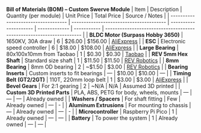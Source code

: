 **Bill of Materials (BOM) – Custom Swerve Module**
| Item                                | Description                             | Quantity (per module) | Unit Price    | Total Price | Source / Notes                                                       |
| ----------------------------------- | --------------------------------------- | --------------------- | ------------- | ----------- | -------------------------------------------------------------------- |
| **BLDC Motor (Surpass Hobby 3650)** | 1650KV, 30A draw                        | 6                     | \$26.00       | \$156.00     | [AliExpress](https://www.aliexpress.com/item/1005006812605920.html?) |
| **ESC**                             | Electronic speed controller             | 6                     | \$18.00       | \$108.00     | [AliExpress](https://www.aliexpress.com/item/1005008145047028.html?) |
| **Large Bearing**                   | 80x100x10mm from Taobao                 | 1                     | \$0.30        | \$0.30      | [Taobao](https://item.taobao.com/item.htm?id=943556619196)           |
| **REV 5mm Hex Shaft**               | Standard size shaft                     | 1                     | \$11.50       | \$11.50     | [REV Robotics](https://www.revrobotics.com/5mm-Hex-Shafts/)          |
| **8mm Bearing**                     | 8mm OD bearing                          | 2                     | \~\$1.50      | \$3.00      | [REV Robotics](https://www.revrobotics.com/rev-49-1559-pk10/)        |
| **Bearing Inserts**                 | Custom inserts to fit bearings          | —                     | \$10.00       | \$10.00     | —                                                                    |
| **Timing Belt (GT2/2GT)**           | 110T, 220mm loop belt                   | 1                     | \$3.00        | \$3.00      | [AliExpress](https://www.aliexpress.com/item/1005004588047992.html?) |
| **Bevel Gears**                     | For 2:1 gearing                         | 2                     | \~N/A         | N/A         | Assumed 3D printed                                                   |
| **Custom 3D Printed Parts**         | PLA, ABS, PETG for body, wheels, mounts | —                     | —             | —           | Already owned                                                        |
| **Washers / Spacers**               | For shaft fitting                       | Few                   | Already owned | —           | -                                                |
| **Aluminum Extrusions**             | For mounting to chassis                 | —                     | Already owned | —           | -                                                        |
| **Microcontroller**                 | Raspberry Pi Pico                       | 1                     | Already owned | —           | —                                                                    |
| **Battery**                         | To power the system                     | 1                     | Already owned | —           | —                                                                    |

